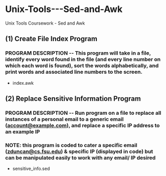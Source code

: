# Unix-Tools---Sed-and-Awk
Unix Tools Coursework - Sed and Awk

## (1) Create File Index Program
### PROGRAM DESCRIPTION -- This program will take in a file, identify every word found in the file (and every line number on which each word is found), sort the words alphabetically, and print words and associated line numbers to the screen.
- index.awk

## (2) Replace Sensitive Information Program
### PROGRAM DESCRIPTION -- Run program on a file to replace all instances of a personal email to a generic email (account@example.com), and replace a specific IP address to an example IP
### NOTE: this program is coded to cater a specific email (zduncan@cs.fsu.edu) & specific IP (displayed in code) but can be manipulated easily to work with any email/ IP desired
- sensitive_info.sed
